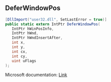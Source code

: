 ## DeferWindowPos

```csharp
[DllImport("user32.dll", SetLastError = true)]
public static extern IntPtr DeferWindowPos(
   IntPtr hWinPosInfo,
   IntPtr hWnd,
   IntPtr hWndInsertAfter,
   int x,
   int y,
   int cx,
   int cy,
   uint uFlags
);
```

Microsoft documentation: [Link](https://docs.microsoft.com/en-us/windows/win32/api/winuser/nf-winuser-deferwindowpos)
